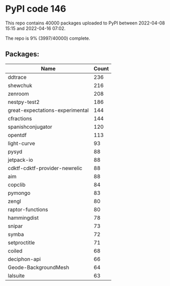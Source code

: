 # PyPI code 146

This repo contains 40000 packages uploaded to PyPI between 
2022-04-08 15:15 and 2022-04-16 07:02.

The repo is 9% (3997/40000) complete.

## Packages:

| Name  | Count |
| ----- | ----- |
| ddtrace | 236 |
| shewchuk | 216 |
| zenroom | 208 |
| nestpy-test2 | 186 |
| great-expectations-experimental | 144 |
| cfractions | 144 |
| spanishconjugator | 120 |
| opentdf | 113 |
| light-curve | 93 |
| pysyd | 88 |
| jetpack-io | 88 |
| cdktf-cdktf-provider-newrelic | 88 |
| aim | 88 |
| copclib | 84 |
| pymongo | 83 |
| zengl | 80 |
| raptor-functions | 80 |
| hammingdist | 78 |
| snipar | 73 |
| symba | 72 |
| setproctitle | 71 |
| coiled | 68 |
| deciphon-api | 66 |
| Geode-BackgroundMesh | 64 |
| lalsuite | 63 |


